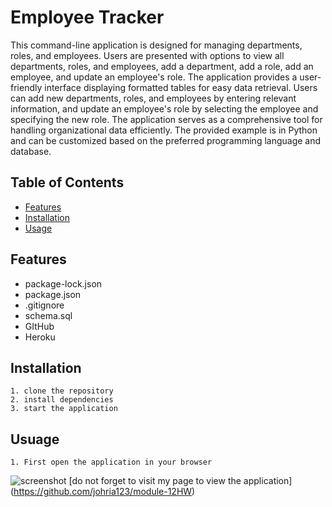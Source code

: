 # Employee Tracker

This command-line application is designed for managing departments, roles, and employees. Users are presented with options to view all departments, roles, and employees, add a department, add a role, add an employee, and update an employee's role. The application provides a user-friendly interface displaying formatted tables for easy data retrieval. Users can add new departments, roles, and employees by entering relevant information, and update an employee's role by selecting the employee and specifying the new role. The application serves as a comprehensive tool for handling organizational data efficiently. The provided example is in Python and can be customized based on the preferred programming language and database.


## Table of Contents

- [Features](#features)
- [Installation](#installation)
- [Usage](#usage)

## Features
- package-lock.json 
- package.json
- .gitignore
- schema.sql
- GItHub
- Heroku

## Installation
    1. clone the repository
    2. install dependencies
    3. start the application


## Usuage
    1. First open the application in your browser
   

![screenshot]()
[do not forget to visit my page to view the application] (https://github.com/johria123/module-12HW)